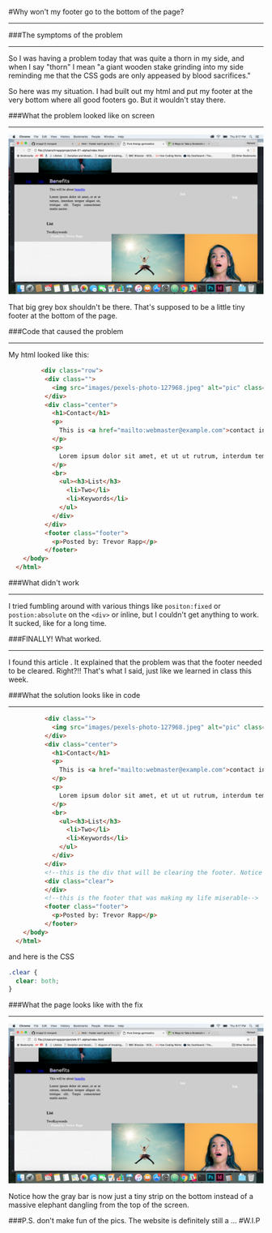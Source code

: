 #Why won't my footer go to the bottom of the page?

***



###The symptoms of the problem
***
So I was having a problem today that was quite a thorn in my side, and when I say "thorn" I mean "a giant wooden stake grinding into my side reminding me that the CSS gods are only appeased by blood sacrifices."

So here was my situation.  I had built out my html and put my footer at the very bottom where all good footers go.  But it wouldn't stay there.  



###What the problem looked like on screen
***

![alt text][logo]

[logo]: https://github.com/trrapp12-ironyard/Why-won-t-my-footer-go-down-to-the-bottom-/blob/master/Screen%20Shot%202016-09-29%20at%209.17.54%20PM.png

That big grey box shouldn't be there.  That's supposed to be a little tiny footer at the bottom of the page.



###Code that caused the problem
***

My html looked like this: 

```html
         <div class="row">
          <div class="">
            <img src="images/pexels-photo-127968.jpeg" alt="pic" class="photos medium"/>
          </div>
          <div class="center">
            <h1>Contact</h1>
            <p>
              This is <a href="mailto:webmaster@example.com">contact info</a>
            </p>
            <p>
              Lorem ipsum dolor sit amet, et ut ut rutrum, interdum tempor aliquet sit, tristique elit. Turpis consectetuer mattis auctor.
            </p>
            <br>
              <ul><h3>List</h3>
                <li>Two</li>
                <li>Keywords</li>
              </ul>
            </div>
          </div>
          <footer class="footer">
            <p>Posted by: Trevor Rapp</p>
          </footer>
    </body>
  </html>
  ```

###What didn't work
***

I tried fumbling around with various things like `positon:fixed` or `postion:absolute` on the `<div>` or inline, but I couldn't get anything to work.  It sucked, like for a long time.



###FINALLY!  What worked.
***

I found this article <a href="http://stackoverflow.com/questions/12933418/footer-wont-go-to-the-bottom"></a>.  It explained that the problem was that the footer needed to be cleared.  Right?!!  That's what I said, just like we learned in class this week.  



###What the solution looks like in code
***

```html
          <div class="">
            <img src="images/pexels-photo-127968.jpeg" alt="pic" class="photos medium"/>
          </div>
          <div class="center">
            <h1>Contact</h1>
            <p>
              This is <a href="mailto:webmaster@example.com">contact info</a>
            </p>
            <p>
              Lorem ipsum dolor sit amet, et ut ut rutrum, interdum tempor aliquet sit, tristique elit. Turpis consectetuer mattis auctor.
            </p>
            <br>
              <ul><h3>List</h3>
                <li>Two</li>
                <li>Keywords</li>
              </ul>
            </div>
          </div>
          <!--this is the div that will be clearing the footer. Notice that it is empty and just has the class of clear-->
          <div class="clear">
          </div>
          <!--this is the footer that was making my life miserable-->
          <footer class="footer">
            <p>Posted by: Trevor Rapp</p>
          </footer>
    </body>
  </html>
  ```
  
  and here is the CSS
  
  ```CSS
  .clear {
    clear: both;
  }
```



###What the page looks like with the fix
***

![alt text][logo]

[logo]: https://github.com/trrapp12-ironyard/Why-won-t-my-footer-go-down-to-the-bottom-/blob/master/Screen%20Shot%202016-09-29%20at%2010.42.29%20PM.png

Notice how the gray bar is now just a tiny strip on the bottom instead of a massive elephant dangling from the top of the screen.


###P.S. don't make fun of the pics.  The website is definitely still a ...
#W.I.P
